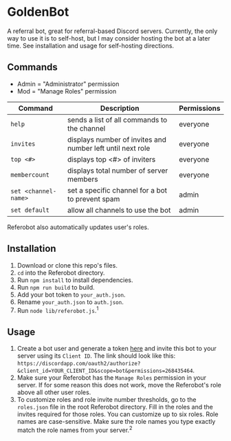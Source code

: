 # GoldenBot

A referral bot, great for referral-based Discord servers. Currently, the only way to use it is to self-host, but I may consider hosting the bot at a later time. See installation and usage for self-hosting directions.

## Commands

* Admin = "Administrator" permission
* Mod = "Manage Roles" permission

|Command|Description|Permissions|
|---|---|--|
|`help`|sends a list of all commands to the channel|everyone|
|`invites`|displays number of invites and number left until next role|everyone|
|`top <#>`|displays top <#> of inviters|everyone|
|`membercount`|displays total number of server members|everyone|
|`set <channel-name>`|set a specific channel for a bot to prevent spam|admin|
|`set default`|allow all channels to use the bot|admin|

Referobot also automatically updates user's roles.

## Installation

1. Download or clone this repo's files.
2. `cd` into the Referobot directory.
3. Run `npm install` to install dependencies.
4. Run `npm run build` to build.
5. Add your bot token to `your_auth.json`.
6. Rename `your_auth.json` to `auth.json`.
7. Run `node lib/referobot.js`.<sup>1</sup>

## Usage

1. Create a bot user and generate a token [here](https://discordapp.com/developers/applications) and invite this bot to your server using its `Client ID`. The link should look like this: `https://discordapp.com/oauth2/authorize?&client_id=YOUR_CLIENT_ID&scope=bot&permissions=268435464`.
1. Make sure your Referobot has the `Manage Roles` permission in your server. If for some reason this does not work, move the Referobot's role above all other user roles.
2. To customize roles and role invite number thresholds, go to the `roles.json` file in the root Referobot directory. Fill in the roles and the invites required for those roles. You can customize up to six roles. Role names are case-sensitive. Make sure the role names you type exactly match the role names from your server.<sup>2</sup>
